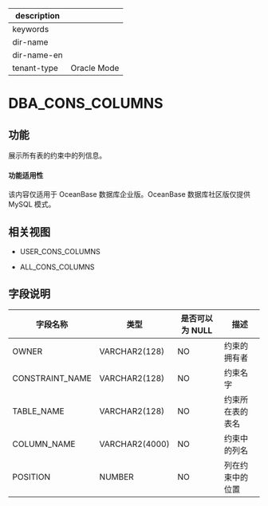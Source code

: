 |description||
|---|---|
|keywords||
|dir-name||
|dir-name-en||
|tenant-type|Oracle Mode|

DBA_CONS_COLUMNS 
=====================================

功能 
-----------

展示所有表的约束中的列信息。

  <main id="notice" >
    <h4>功能适用性</h4>
    <p>该内容仅适用于 OceanBase 数据库企业版。OceanBase 数据库社区版仅提供 MySQL 模式。</p>
  </main>


相关视图 
-------------

* USER_CONS_COLUMNS

  

* ALL_CONS_COLUMNS

  




字段说明 
-------------



|    **字段名称**     |     **类型**     | **是否可以为 NULL** |  **描述**  |
|-----------------|----------------|----------------|----------|
| OWNER           | VARCHAR2(128)  | NO             | 约束的拥有者   |
| CONSTRAINT_NAME | VARCHAR2(128)  | NO             | 约束名字     |
| TABLE_NAME      | VARCHAR2(128)  | NO             | 约束所在表的表名 |
| COLUMN_NAME     | VARCHAR2(4000) | NO             | 约束中的列名   |
| POSITION        | NUMBER         | NO             | 列在约束中的位置 |




